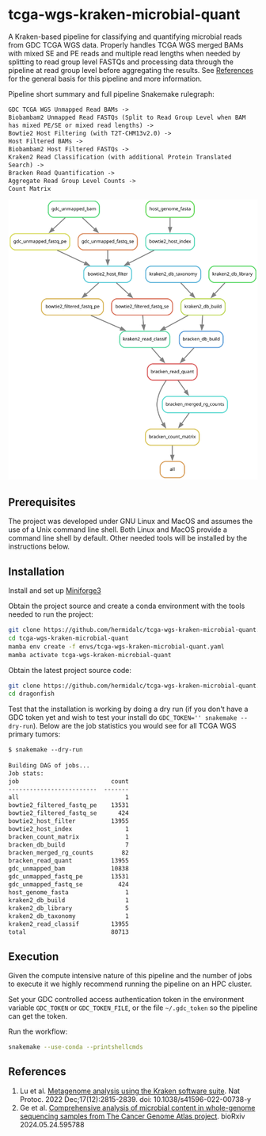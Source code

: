 # tcga-wgs-kraken-microbial-quant

A Kraken-based pipeline for classifying and quantifying microbial
reads from GDC TCGA WGS data. Properly handles TCGA WGS merged
BAMs with mixed SE and PE reads and multiple read lengths when needed
by splitting to read group level FASTQs and processing data through
the pipeline at read group level before aggregating the results.
See [References](#references) for the general basis for this pipeline
and more information.

Pipeline short summary and full pipeline Snakemake rulegraph:

```
GDC TCGA WGS Unmapped Read BAMs ->
Biobambam2 Unmapped Read FASTQs (Split to Read Group Level when BAM has mixed PE/SE or mixed read lengths) ->
Bowtie2 Host Filtering (with T2T-CHM13v2.0) ->
Host Filtered BAMs ->
Biobambam2 Host Filtered FASTQs ->
Kraken2 Read Classification (with additional Protein Translated Search) ->
Bracken Read Quantification ->
Aggregate Read Group Level Counts ->
Count Matrix
```

![Snakemake rule graph](tcga-wgs-kraken-microbial-quant.svg)

## Prerequisites

The project was developed under GNU Linux and MacOS and assumes the
use of a Unix command line shell. Both Linux and MacOS provide a
command line shell by default. Other needed tools will be installed
by the instructions below.

## Installation

Install and set up
[Miniforge3](https://github.com/conda-forge/miniforge#miniforge3)

Obtain the project source and create a conda environment with the tools
needed to run the project:

```bash
git clone https://github.com/hermidalc/tcga-wgs-kraken-microbial-quant.git
cd tcga-wgs-kraken-microbial-quant
mamba env create -f envs/tcga-wgs-kraken-microbial-quant.yaml
mamba activate tcga-wgs-kraken-microbial-quant
```

Obtain the latest project source code:

```bash
git clone https://github.com/hermidalc/tcga-wgs-kraken-microbial-quant.git
cd dragonfish
```

Test that the installation is working by doing a dry run (if you don't
have a GDC token yet and wish to test your install do
`GDC_TOKEN='' snakemake --dry-run`). Below are the job statistics you
would see for all TCGA WGS primary tumors:

```
$ snakemake --dry-run

Building DAG of jobs...
Job stats:
job                          count
-------------------------  -------
all                              1
bowtie2_filtered_fastq_pe    13531
bowtie2_filtered_fastq_se      424
bowtie2_host_filter          13955
bowtie2_host_index               1
bracken_count_matrix             1
bracken_db_build                 7
bracken_merged_rg_counts        82
bracken_read_quant           13955
gdc_unmapped_bam             10838
gdc_unmapped_fastq_pe        13531
gdc_unmapped_fastq_se          424
host_genome_fasta                1
kraken2_db_build                 1
kraken2_db_library               5
kraken2_db_taxonomy              1
kraken2_read_classif         13955
total                        80713
```


## Execution

Given the compute intensive nature of this pipeline and the number of
jobs to execute it we highly recommend running the pipeline on an HPC
cluster.

Set your GDC controlled access authentication token in the environment
variable `GDC_TOKEN` or `GDC_TOKEN_FILE`, or the file `~/.gdc_token`
so the pipeline can get the token.

Run the workflow:

```bash
snakemake --use-conda --printshellcmds
```

## References

1. Lu et al. [Metagenome analysis using the Kraken software suite](
    https://www.ncbi.nlm.nih.gov/pmc/articles/PMC9725748/).
Nat Protoc. 2022 Dec;17(12):2815-2839. doi: 10.1038/s41596-022-00738-y
2. Ge et al. [Comprehensive analysis of microbial content in whole-genome
sequencing samples from The Cancer Genome Atlas project](
    https://doi.org/10.1101/2024.05.24.595788). bioRxiv 2024.05.24.595788
